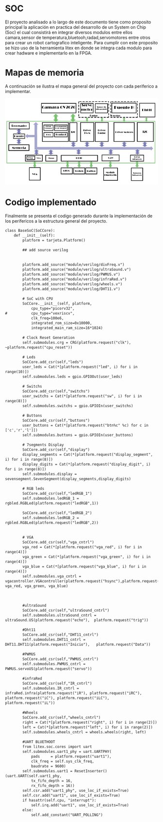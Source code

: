 
# SOC
El proyecto analisado a lo largo de este documento tiene como proposito principal la aplicación en practica del desarrollo de un System on Chip (Soc) el cual consistirá en integrar diversos modulos  entre ellos camara,sensor de temperatura,bluetooh,radad,servomotores entre otros para crear un robot cartografico inteligente. Para cumplir con este proposito se hizo uso de la herramienta litex en donde se integra cada modulo para crear hadware e implementarlo en la FPGA.

# Mapas de memoria
A continuación se ilustra el mapa general del proyecto con cada periferico a implementar.

![SOC](https://github.com/unal-edigital2-labs/wp08-2021-2-gr07/blob/main/Imagenes%20github/MP_SOC.jpg "System on Chip")

# Codigo implementado

Finalmente se presenta el codigo generado durante la implementación de los perifericos a la estructura general del proyecto.
```
class BaseSoC(SoCCore):
	def __init__(self):
		platform = tarjeta.Platform()
		
		## add source verilog

		
		platform.add_source("module/verilog/divFreq.v")
		platform.add_source("module/verilog/ultraSound.v")
		platform.add_source("module/verilog/PWMUS.v")
		platform.add_source("module/verilog/infraRed.v")
		platform.add_source("module/verilog/wheels.v")
		platform.add_source("module/verilog/DHT11.v")
		
		# SoC with CPU
		SoCCore.__init__(self, platform,
 			cpu_type="picorv32",
#			cpu_type="vexriscv",
			clk_freq=100e6,
			integrated_rom_size=0x10000,
			integrated_main_ram_size=16*1024)

		# Clock Reset Generation
		self.submodules.crg = CRG(platform.request("clk"), ~platform.request("cpu_reset"))

		# Leds
		SoCCore.add_csr(self,"leds")
		user_leds = Cat(*[platform.request("led", i) for i in range(10)])
		self.submodules.leds = gpio.GPIOOut(user_leds)
		
		# Switchs
		SoCCore.add_csr(self,"switchs")
		user_switchs = Cat(*[platform.request("sw", i) for i in range(8)])
		self.submodules.switchs = gpio.GPIOIn(user_switchs)
		
		# Buttons
		SoCCore.add_csr(self,"buttons")
		user_buttons = Cat(*[platform.request("btn%c" %c) for c in ['c','r','l']])
		self.submodules.buttons = gpio.GPIOIn(user_buttons)
		
		# 7segments Display
		SoCCore.add_csr(self,"display")
		display_segments = Cat(*[platform.request("display_segment", i) for i in range(8)])
		display_digits = Cat(*[platform.request("display_digit", i) for i in range(8)])
		self.submodules.display = sevensegment.SevenSegment(display_segments,display_digits)

		# RGB leds
		SoCCore.add_csr(self,"ledRGB_1")
		self.submodules.ledRGB_1 = rgbled.RGBLed(platform.request("ledRGB",1))
		
		SoCCore.add_csr(self,"ledRGB_2")
		self.submodules.ledRGB_2 = rgbled.RGBLed(platform.request("ledRGB",2))
		
				
		# VGA
		SoCCore.add_csr(self,"vga_cntrl")
		vga_red = Cat(*[platform.request("vga_red", i) for i in range(4)])
		vga_green = Cat(*[platform.request("vga_green", i) for i in range(4)])
		vga_blue = Cat(*[platform.request("vga_blue", i) for i in range(4)])
		self.submodules.vga_cntrl = vgacontroller.VGAcontroller(platform.request("hsync"),platform.request("vsync"), vga_red, vga_green, vga_blue)
	


		#ultraSound
		SoCCore.add_csr(self,"ultraSound_cntrl")
		self.submodules.ultraSound_cntrl = ultraSound.US(platform.request("echo"), 	platform.request("trig"))
		
		#Dht11
		SoCCore.add_csr(self,"DHT11_cntrl")
		self.submodules.DHT11_cntrl = DHT11.DHT11(platform.request("Inicio"), 	platform.request("Data"))
		
		#PWMUS
		SoCCore.add_csr(self,"PWMUS_cntrl")
		self.submodules.PWMUS_cntrl = PWMUS.servoUS(platform.request("servo"))

		#infraRed
		SoCCore.add_csr(self,"IR_cntrl")	
		self.submodules.IR_cntrl = infraRed.infra(platform.request("iR"), platform.request("iRC"), platform.request("iC"), platform.request("iLC"), platform.request("iL"))

		#Wheels
		SoCCore.add_csr(self,"wheels_cntrl")
		right = Cat(*[platform.request("right", i) for i in range(2)])
		left = Cat(*[platform.request("left", i) for i in range(2)])
		self.submodules.wheels_cntrl = wheels.wheels(right, left)

		#UART BLUETHOOT
		from litex.soc.cores import uart
		self.submodules.uart1_phy = uart.UARTPHY(
			pads     = platform.request("uart1"),
			clk_freq = self.sys_clk_freq,
			baudrate = 9600)
		self.submodules.uart1 = ResetInserter()(uart.UART(self.uart1_phy,
			tx_fifo_depth = 16,
			rx_fifo_depth = 16))
		self.csr.add("uart1_phy", use_loc_if_exists=True)
		self.csr.add("uart1", use_loc_if_exists=True)
		if hasattr(self.cpu, "interrupt"):
			self.irq.add("uart1", use_loc_if_exists=True)
		else:
			self.add_constant("UART_POLLING")
 ```
 

